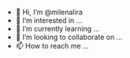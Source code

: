 - 👋 Hi, I’m @milenalira
- 👀 I’m interested in ...
- 🌱 I’m currently learning ...
- 💞️ I’m looking to collaborate on ...
- 📫 How to reach me ...

<!---
milenalira/milenalira is a ✨ special ✨ repository because its `README.md` (this file) appears on your GitHub profile.
You can click the Preview link to take a look at your changes.
--->
